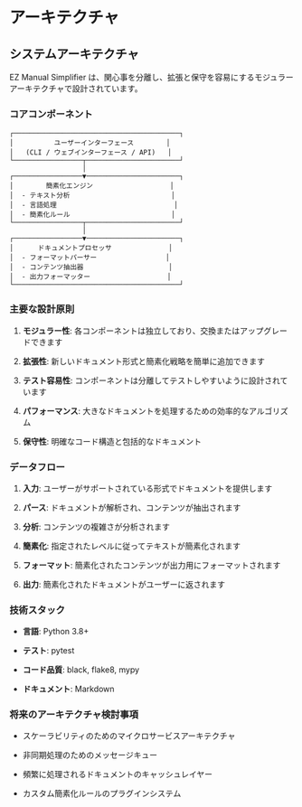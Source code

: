 # アーキテクチャ

## システムアーキテクチャ

EZ Manual Simplifier は、関心事を分離し、拡張と保守を容易にするモジュラーアーキテクチャで設計されています。

### コアコンポーネント

``` text
┌─────────────────────────────────────────┐
│          ユーザーインターフェース        │
│   (CLI / ウェブインターフェース / API)   │
└─────────────────┬───────────────────────┘
                  │
┌─────────────────▼───────────────────────┐
│        簡素化エンジン                   │
│  - テキスト分析                         │
│  - 言語処理                             │
│  - 簡素化ルール                         │
└─────────────────┬───────────────────────┘
                  │
┌─────────────────▼───────────────────────┐
│      ドキュメントプロセッサ              │
│  - フォーマットパーサー                 │
│  - コンテンツ抽出器                     │
│  - 出力フォーマッター                   │
└─────────────────────────────────────────┘
```

### 主要な設計原則

1. **モジュラー性**: 各コンポーネントは独立しており、交換またはアップグレードできます

2. **拡張性**: 新しいドキュメント形式と簡素化戦略を簡単に追加できます

3. **テスト容易性**: コンポーネントは分離してテストしやすいように設計されています

4. **パフォーマンス**: 大きなドキュメントを処理するための効率的なアルゴリズム

5. **保守性**: 明確なコード構造と包括的なドキュメント

### データフロー

1. **入力**: ユーザーがサポートされている形式でドキュメントを提供します

2. **パース**: ドキュメントが解析され、コンテンツが抽出されます

3. **分析**: コンテンツの複雑さが分析されます

4. **簡素化**: 指定されたレベルに従ってテキストが簡素化されます

5. **フォーマット**: 簡素化されたコンテンツが出力用にフォーマットされます

6. **出力**: 簡素化されたドキュメントがユーザーに返されます

### 技術スタック

- **言語**: Python 3.8+

- **テスト**: pytest

- **コード品質**: black, flake8, mypy

- **ドキュメント**: Markdown

### 将来のアーキテクチャ検討事項

- スケーラビリティのためのマイクロサービスアーキテクチャ

- 非同期処理のためのメッセージキュー

- 頻繁に処理されるドキュメントのキャッシュレイヤー

- カスタム簡素化ルールのプラグインシステム
